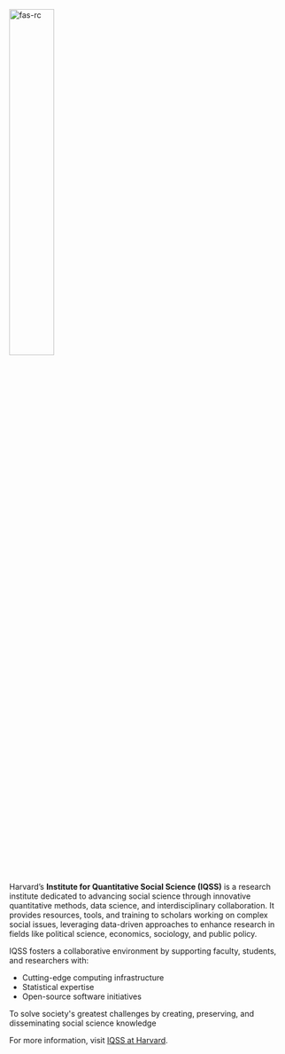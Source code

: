 <img src="/public/iqss_logo.png" alt="fas-rc" width="40%"/>

Harvard’s **Institute for Quantitative Social Science (IQSS)** is a research institute dedicated to advancing social science through innovative quantitative methods, data science, and interdisciplinary collaboration. It provides resources, tools, and training to scholars working on complex social issues, leveraging data-driven approaches to enhance research in fields like political science, economics, sociology, and public policy.

IQSS fosters a collaborative environment by supporting faculty, students, and researchers with:
- Cutting-edge computing infrastructure
- Statistical expertise
- Open-source software initiatives

To solve society's greatest challenges by creating, preserving, and disseminating social science knowledge

For more information, visit [IQSS at Harvard](https://iqss.harvard.edu).
